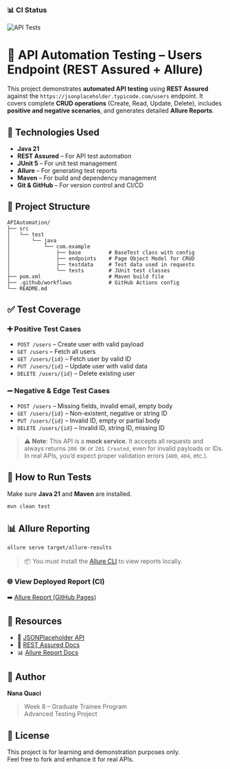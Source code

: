 ### 📊 CI Status
![API Tests](https://github.com/NanaQuaci/Advanced-Week7/actions/workflows/run-tests.yml/badge.svg)

# 🧪 API Automation Testing – Users Endpoint (REST Assured + Allure)

This project demonstrates **automated API testing** using **REST Assured** against the `https://jsonplaceholder.typicode.com/users` endpoint. It covers complete **CRUD operations** (Create, Read, Update, Delete), includes **positive and negative scenarios**, and generates detailed **Allure Reports**.

## 🚀 Technologies Used
- **Java 21**
- **REST Assured** – For API test automation
- **JUnit 5** – For unit test management
- **Allure** – For generating test reports
- **Maven** – For build and dependency management
- **Git & GitHub** – For version control and CI/CD

## 🧩 Project Structure
```
APIAutomation/
├── src
│   └── test
│       └── java
│           └── com.example
│               ├── base         # BaseTest class with config
│               ├── endpoints    # Page Object Model for CRUD
│               ├── testdata     # Test data used in requests
│               └── tests        # JUnit test classes
├── pom.xml                      # Maven build file
├── .github/workflows            # GitHub Actions config
└── README.md
```

## ✅ Test Coverage

### ➕ Positive Test Cases
- `POST /users` – Create user with valid payload
- `GET /users` – Fetch all users
- `GET /users/{id}` – Fetch user by valid ID
- `PUT /users/{id}` – Update user with valid data
- `DELETE /users/{id}` – Delete existing user

### ➖ Negative & Edge Test Cases
- `POST /users` – Missing fields, invalid email, empty body
- `GET /users/{id}` – Non-existent, negative or string ID
- `PUT /users/{id}` – Invalid ID, empty or partial body
- `DELETE /users/{id}` – Invalid ID, string ID, missing ID

> ⚠️ **Note**: This API is a **mock service**. It accepts all requests and always returns `200 OK` or `201 Created`, even for invalid payloads or IDs. In real APIs, you’d expect proper validation errors (`400`, `404`, etc.).

## 📄 How to Run Tests

Make sure **Java 21** and **Maven** are installed.

```bash
mvn clean test
```

## 📊 Allure Reporting

```bash
allure serve target/allure-results
```

> 📦 You must install the [Allure CLI](https://docs.qameta.io/allure/#_installing_a_commandline) to view reports locally.

### 🌐 View Deployed Report (CI)
➡️ [Allure Report (GitHub Pages)](https://nanaquaci.github.io/Advanced-Week8/)

## 🔗 Resources
- 📘 [JSONPlaceholder API](https://jsonplaceholder.typicode.com/)
- 🔧 [REST Assured Docs](https://github.com/rest-assured/rest-assured/wiki/Usage)
- 📊 [Allure Report Docs](https://docs.qameta.io/allure/)

## 👤 Author
**Nana Quaci**
> Week 8 – Graduate Trainee Program  
> Advanced Testing Project

## 🏁 License
This project is for learning and demonstration purposes only.  
Feel free to fork and enhance it for real APIs.